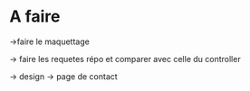 # A faire

->faire le maquettage

-> faire les requetes répo et comparer avec celle du controller

-> design
-> page de contact
